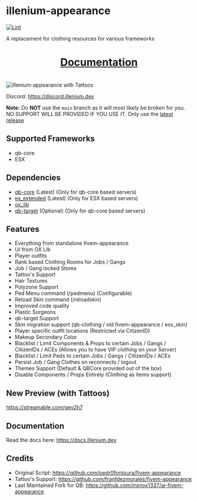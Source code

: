 # illenium-appearance

[![Lint](https://github.com/iLLeniumStudios/illenium-appearance/actions/workflows/lint.yml/badge.svg?branch=main)](https://github.com/iLLeniumStudios/illenium-appearance/actions/workflows/lint.yml)

A replacement for clothing resources for various frameworks

<div align='center'><h1><a href='https://docs.illenium.dev/free-resources/illenium-appearance/installation/'>Documentation</a></h3></div>
<br>

<img src="https://i.imgur.com/ltLSMmh.png" alt="illenium-appearance with Tattoos" />

Discord: https://discord.illenium.dev

**Note:** Do **NOT** use the `main` branch as it will most likely be broken for you. NO SUPPORT WILL BE PROVIDED IF YOU USE IT. Only use the [latest release](https://github.com/iLLeniumStudios/illenium-appearance/releases/latest)

## Supported Frameworks

- qb-core
- ESX

## Dependencies

- [qb-core](https://github.com/qbcore-framework/qb-core) (Latest) (Only for qb-core based servers)
- [es_extended](https://github.com/esx-framework/esx-legacy) (Latest) (Only for ESX based servers)
- [ox_lib](https://github.com/overextended/ox_lib)
- [qb-target](https://github.com/BerkieBb/qb-target) (Optional) (Only for qb-core based servers)

## Features

- Everything from standalone fivem-appearance
- UI from OX Lib
- Player outfits
- Rank based Clothing Rooms for Jobs / Gangs
- Job / Gang locked Stores
- Tattoo's Support
- Hair Textures
- Polyzone Support
- Ped Menu command (/pedmenu) (Configurable)
- Reload Skin command (/reloadskin)
- Improved code quality
- Plastic Surgeons
- qb-target Support
- Skin migration support (qb-clothing / old fivem-appearance / esx_skin)
- Player specific outfit locations (Restricted via CitizenID)
- Makeup Secondary Color
- Blacklist / Limit Components & Props to certain Jobs / Gangs / CitizenIDs / ACEs (Allows you to have VIP clothing on your Server)
- Blacklist / Limit Peds to certain Jobs / Gangs / CitizenIDs / ACEs
- Persist Job / Gang Clothes on reconnects / logout
- Themes Support (Default & QBCore provided out of the box)
- Disable Components / Props Entirely (Clothing as items support)

## New Preview (with Tattoos)

https://streamable.com/qev2h7

## Documentation

Read the docs here: https://docs.illenium.dev

## Credits
- Original Script: https://github.com/pedr0fontoura/fivem-appearance
- Tattoo's Support: https://github.com/franfdezmorales/fivem-appearance
- Last Maintained Fork for QB: https://github.com/mirrox1337/aj-fivem-appearance
